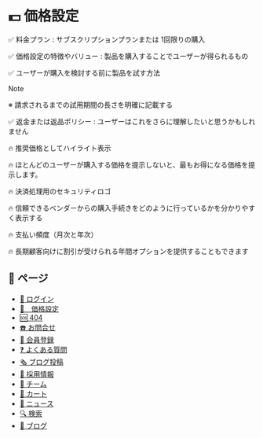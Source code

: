 # 💵 価格設定

✅ 料金プラン : サブスクリプションプランまたは 1回限りの購入

✅ 価格設定の特徴やバリュー : 製品を購入することでユーザーが得られるもの

✅ ユーザーが購入を検討する前に製品を試す方法

> [!NOTE]
> ※ 請求されるまでの試用期間の長さを明確に記載する

✅ 返金または返品ポリシー : ユーザーはこれをさらに理解したいと思うかもしれません

🔥 推奨価格としてハイライト表示

🔥 ほとんどのユーザーが購入する価格を提示しないと、最もお得になる価格を提示します。

🔥 決済処理用のセキュリティロゴ

🔥 信頼できるベンダーからの購入手続きをどのように行っているかを分かりやすく表示する

🔥 支払い頻度（月次と年次）

🔥 長期顧客向けに割引が受けられる年間オプションを提供することもできます

## 📃 ページ

- [🔑 ログイン](/Pages/login.md)
- [💸　価格設定](/Pages/pricing.md)
- [🆘 404](/Pages/404.md)
- [☎️ お問合せ](/Pages/contact-us.md)
- [👋 会員登録](/Pages/contact-us.md)
- [❓ よくある質問](/Pages/contact-us.md)
- [🗞️ ブログ投稿](/Pages/contact-us.md)
- [🏢 採用情報](/Pages/careers.md)
- [🤝 チーム](/Pages/team.md)
- [🛒 カート](/Pages/cart.md)
- [📸 ニュース](/Pages/press.md)
- [🔍 検索](/Pages/search-page.md)
- [📰 ブログ](/Pages/blog.md)
